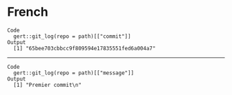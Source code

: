 # French

    Code
      gert::git_log(repo = path)[["commit"]]
    Output
      [1] "65bee703cbbcc9f809594e17835551fed6a004a7"

---

    Code
      gert::git_log(repo = path)[["message"]]
    Output
      [1] "Premier commit\n"

